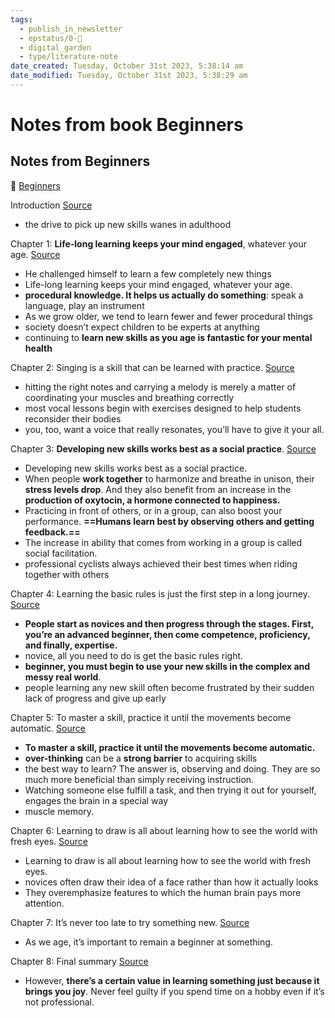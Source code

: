```yaml
---
tags:
  - publish_in_newsletter
  - epstatus/0-🌰
  - digital_garden
  - type/literature-note
date_created: Tuesday, October 31st 2023, 5:38:14 am
date_modified: Tuesday, October 31st 2023, 5:38:29 am
---
```

# Notes from book Beginners
## Notes from Beginners

📖 [Beginners](https://www.blinkist.com/en/nc/reader/beginners-en)

Introduction [Source](https://blinkist.com/nc/reader/beginners-en?chapter=0)
- the drive to pick up new skills wanes in adulthood

Chapter 1: **Life-long learning keeps your mind engaged**, whatever your age. [Source](https://blinkist.com/nc/reader/beginners-en?chapter=1)
- He challenged himself to learn a few completely new things
- Life-long learning keeps your mind engaged, whatever your age.
- **procedural knowledge. It helps us actually do something**: speak a language, play an instrument
- As we grow older, we tend to learn fewer and fewer procedural things
- society doesn’t expect children to be experts at anything
- continuing to **learn new skills as you age is fantastic for your mental health**

Chapter 2: Singing is a skill that can be learned with practice. [Source](https://blinkist.com/nc/reader/beginners-en?chapter=2)
- hitting the right notes and carrying a melody is merely a matter of coordinating your muscles and breathing correctly
- most vocal lessons begin with exercises designed to help students reconsider their bodies
- you, too, want a voice that really resonates, you’ll have to give it your all.

Chapter 3: **Developing new skills works best as a social practice**. [Source](https://blinkist.com/nc/reader/beginners-en?chapter=3)
- Developing new skills works best as a social practice.
- When people **work together** to harmonize and breathe in unison, their **stress levels drop**. And they also benefit from an increase in the **production of oxytocin, a hormone connected to happiness.** 
- Practicing in front of others, or in a group, can also boost your performance. **==Humans learn best by observing others and getting feedback.==**
- The increase in ability that comes from working in a group is called social facilitation.
- professional cyclists always achieved their best times when riding together with others

Chapter 4: Learning the basic rules is just the first step in a long journey. [Source](https://blinkist.com/nc/reader/beginners-en?chapter=4)
- **People start as novices and then progress through the stages. First, you’re an advanced beginner, then come competence, proficiency, and finally, expertise.**
- novice, all you need to do is get the basic rules right.
-  **beginner, you must begin to use your new skills in the complex and messy real world**. 
- people learning any new skill often become frustrated by their sudden lack of progress and give up early

Chapter 5: To master a skill, practice it until the movements become automatic. [Source](https://blinkist.com/nc/reader/beginners-en?chapter=5)
-  **To master a skill, practice it until the movements become automatic.**
- **over-thinking** can be a **strong barrier** to acquiring skills
- the best way to learn? The answer is, observing and doing. They are so much more beneficial than simply receiving instruction. 
- Watching someone else fulfill a task, and then trying it out for yourself, engages the brain in a special way
- muscle memory.

Chapter 6: Learning to draw is all about learning how to see the world with fresh eyes. [Source](https://blinkist.com/nc/reader/beginners-en?chapter=6)
- Learning to draw is all about learning how to see the world with fresh eyes.
- novices often draw their idea of a face rather than how it actually looks
-  They overemphasize features to which the human brain pays more attention. 

Chapter 7: It’s never too late to try something new. [Source](https://blinkist.com/nc/reader/beginners-en?chapter=7)
- As we age, it’s important to remain a beginner at something.

Chapter 8: Final summary [Source](https://blinkist.com/nc/reader/beginners-en?chapter=8)
- However, **there’s a certain value in learning something just because it brings you joy**. Never feel guilty if you spend time on a hobby even if it’s not professional. 
